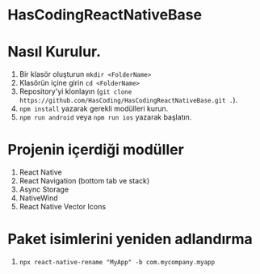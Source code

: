 # HasCodingReactNativeBase

# Nasıl Kurulur.

1. Bir klasör oluşturun `mkdir <FolderName>`
2. Klasörün içine girin `cd <FolderName>`
3. Repository'yi klonlayın (`git clone https://github.com/HasCoding/HasCodingReactNativeBase.git .`).
4. `npm install` yazarak gerekli modülleri kurun.
5. `npm run android` veya `npm run ios` yazarak başlatın.

# Projenin içerdiği modüller

1. React Native
2. React Navigation (bottom tab ve stack)
3. Async Storage
4. NativeWind
5. React Native Vector Icons

# Paket isimlerini yeniden adlandırma

1. `npx react-native-rename "MyApp" -b com.mycompany.myapp`


   
